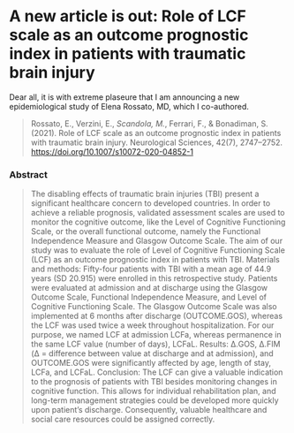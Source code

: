 # A new article is out: Role of LCF scale as an outcome prognostic index in patients with traumatic brain injury


Dear all, it is with extreme plaseure that I am announcing a new
epidemiological study of Elena Rossato, MD, which I co-authored.

> Rossato, E., Verzini, E., *Scandola, M.*, Ferrari, F., & Bonadiman, S. (2021). Role of LCF scale as an outcome prognostic index in patients with traumatic brain injury. Neurological Sciences, 42(7), 2747–2752. https://doi.org/10.1007/s10072-020-04852-1

<!--more-->

### Abstract

> The disabling effects of traumatic brain injuries (TBI) present a significant healthcare concern to developed countries. In order to achieve a reliable prognosis, validated assessment scales are used to monitor the cognitive outcome, like the Level of Cognitive Functioning Scale, or the overall functional outcome, namely the Functional Independence Measure and Glasgow Outcome Scale. The aim of our study was to evaluate the role of Level of Cognitive Functioning Scale (LCF) as an outcome prognostic index in patients with TBI. Materials and methods: Fifty-four patients with TBI with a mean age of 44.9 years (SD 20.915) were enrolled in this retrospective study. Patients were evaluated at admission and at discharge using the Glasgow Outcome Scale, Functional Independence Measure, and Level of Cognitive Functioning Scale. The Glasgow Outcome Scale was also implemented at 6 months after discharge (OUTCOME.GOS), whereas the LCF was used twice a week throughout hospitalization. For our purpose, we named LCF at admission LCFa, whereas permanence in the same LCF value (number of days), LCFaL. Results: Δ.GOS, Δ.FIM (Δ = difference between value at discharge and at admission), and OUTCOME.GOS were significantly affected by age, length of stay, LCFa, and LCFaL. Conclusion: The LCF can give a valuable indication to the prognosis of patients with TBI besides monitoring changes in cognitive function. This allows for individual rehabilitation plan, and long-term management strategies could be developed more quickly upon patient’s discharge. Consequently, valuable healthcare and social care resources could be assigned correctly.

